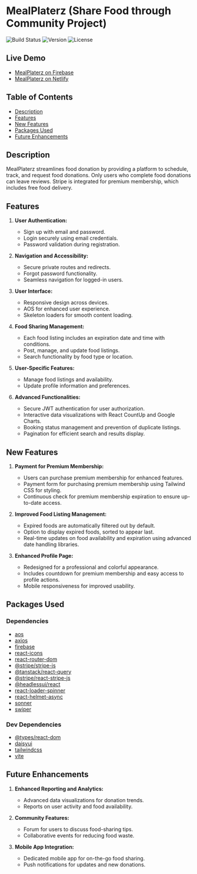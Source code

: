 # MealPlaterz (Share Food through Community Project)

![Build Status](https://img.shields.io/badge/build-passing-brightgreen)
![Version](https://img.shields.io/badge/version-1.0.0-blue)
![License](https://img.shields.io/badge/license-MIT-green)

## Live Demo

- [MealPlaterz on Firebase](https://foodshare-3bbc0.web.app)
- [MealPlaterz on Netlify](https://mealplaterz.netlify.app)

## Table of Contents

- [Description](#description)
- [Features](#features)
- [New Features](#new-features)
- [Packages Used](#packages-used)
- [Future Enhancements](#future-enhancements)

## Description

MealPlaterz streamlines food donation by providing a platform to schedule, track, and request food donations. Only users who complete food donations can leave reviews. Stripe is integrated for premium membership, which includes free food delivery.

## Features

1. **User Authentication:**

   - Sign up with email and password.
   - Login securely using email credentials.
   - Password validation during registration.

2. **Navigation and Accessibility:**

   - Secure private routes and redirects.
   - Forgot password functionality.
   - Seamless navigation for logged-in users.

3. **User Interface:**

   - Responsive design across devices.
   - AOS for enhanced user experience.
   - Skeleton loaders for smooth content loading.

4. **Food Sharing Management:**

   - Each food listing includes an expiration date and time with conditions.
   - Post, manage, and update food listings.
   - Search functionality by food type or location.

5. **User-Specific Features:**

   - Manage food listings and availability.
   - Update profile information and preferences.

6. **Advanced Functionalities:**

   - Secure JWT authentication for user authorization.
   - Interactive data visualizations with React CountUp and Google Charts.
   - Booking status management and prevention of duplicate listings.
   - Pagination for efficient search and results display.

## New Features

1. **Payment for Premium Membership:**

   - Users can purchase premium membership for enhanced features.
   - Payment form for purchasing premium membership using Tailwind CSS for styling.
   - Continuous check for premium membership expiration to ensure up-to-date access.

2. **Improved Food Listing Management:**

   - Expired foods are automatically filtered out by default.
   - Option to display expired foods, sorted to appear last.
   - Real-time updates on food availability and expiration using advanced date handling libraries.

3. **Enhanced Profile Page:**

   - Redesigned for a professional and colorful appearance.
   - Includes countdown for premium membership and easy access to profile actions.
   - Mobile responsiveness for improved usability.

## Packages Used

### Dependencies

- [aos](https://www.npmjs.com/package/aos)
- [axios](https://www.npmjs.com/package/axios)
- [firebase](https://www.npmjs.com/package/firebase)
- [react-icons](https://www.npmjs.com/package/react-icons)
- [react-router-dom](https://www.npmjs.com/package/react-router-dom)
- [@stripe/stripe-js](https://www.npmjs.com/package/@stripe/stripe-js)
- [@tanstack/react-query](https://www.npmjs.com/package/@tanstack/react-query)
- [@stripe/react-stripe-js](https://www.npmjs.com/package/@stripe/react-stripe-js)
- [@headlessui/react](https://www.npmjs.com/package/@headlessui/react)
- [react-loader-spinner](https://www.npmjs.com/package/react-loader-spinner)
- [react-helmet-async](https://www.npmjs.com/package/react-helmet-async)
- [sonner](https://www.npmjs.com/package/sonner)
- [swiper](https://www.npmjs.com/package/swiper)

### Dev Dependencies

- [@types/react-dom](https://www.npmjs.com/package/@types/react-dom)
- [daisyui](https://daisyui.com/docs/install)
- [tailwindcss](https://tailwindcss.com/docs/guides/vite)
- [vite](https://www.npmjs.com/package/vite)

## Future Enhancements

1. **Enhanced Reporting and Analytics:**

   - Advanced data visualizations for donation trends.
   - Reports on user activity and food availability.

2. **Community Features:**

   - Forum for users to discuss food-sharing tips.
   - Collaborative events for reducing food waste.

3. **Mobile App Integration:**

   - Dedicated mobile app for on-the-go food sharing.
   - Push notifications for updates and new donations.


